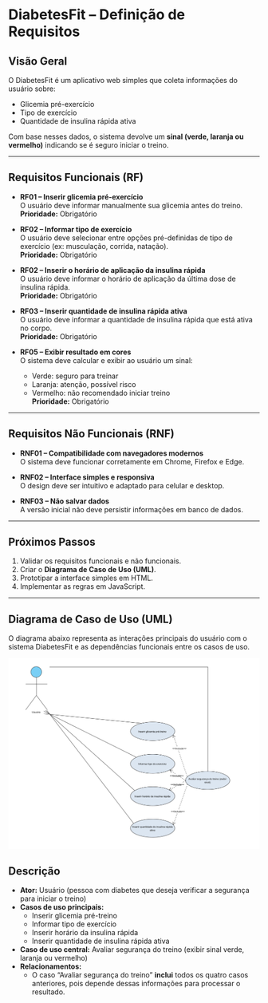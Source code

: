 # DiabetesFit – Definição de Requisitos

## Visão Geral
O DiabetesFit é um aplicativo web simples que coleta informações do usuário sobre:
- Glicemia pré-exercício
- Tipo de exercício
- Quantidade de insulina rápida ativa

Com base nesses dados, o sistema devolve um **sinal (verde, laranja ou vermelho)** indicando se é seguro iniciar o treino.

---

## Requisitos Funcionais (RF)
- **RF01 – Inserir glicemia pré-exercício**  
  O usuário deve informar manualmente sua glicemia antes do treino.  
  **Prioridade:** Obrigatório  

- **RF02 – Informar tipo de exercício**  
  O usuário deve selecionar entre opções pré-definidas de tipo de exercício (ex: musculação, corrida, natação).  
  **Prioridade:** Obrigatório  

- **RF02 – Inserir o horário de aplicação da insulina rápida**  
  O usuário deve informar o horário de aplicação da última dose de insulina rápida.  
  **Prioridade:** Obrigatório

- **RF03 – Inserir quantidade de insulina rápida ativa**  
  O usuário deve informar a quantidade de insulina rápida que está ativa no corpo.  
  **Prioridade:** Obrigatório  


- **RF05 – Exibir resultado em cores**  
  O sistema deve calcular e exibir ao usuário um sinal:  
  - Verde: seguro para treinar  
  - Laranja: atenção, possível risco  
  - Vermelho: não recomendado iniciar treino  
  **Prioridade:** Obrigatório  

---

##  Requisitos Não Funcionais (RNF)
- **RNF01 – Compatibilidade com navegadores modernos**  
  O sistema deve funcionar corretamente em Chrome, Firefox e Edge.  

- **RNF02 – Interface simples e responsiva**  
  O design deve ser intuitivo e adaptado para celular e desktop.  

- **RNF03 – Não salvar dados**  
  A versão inicial não deve persistir informações em banco de dados.  

---

##  Próximos Passos
1. Validar os requisitos funcionais e não funcionais.  
2. Criar o **Diagrama de Caso de Uso (UML)**.  
3. Prototipar a interface simples em HTML.  
4. Implementar as regras em JavaScript.  

---

## Diagrama de Caso de Uso (UML)

O diagrama abaixo representa as interações principais do usuário com o sistema DiabetesFit e as dependências funcionais entre os casos de uso.

![Diagrama de Caso de Uso](docs/modelagem/diagrama-caso-uso-diabetesfit.png) 

## Descrição
- **Ator:** Usuário (pessoa com diabetes que deseja verificar a segurança para iniciar o treino)
- **Casos de uso principais:**
  - Inserir glicemia pré-treino  
  - Informar tipo de exercício  
  - Inserir horário da insulina rápida  
  - Inserir quantidade de insulina rápida ativa  
- **Caso de uso central:** Avaliar segurança do treino (exibir sinal verde, laranja ou vermelho)
- **Relacionamentos:**  
  - O caso “Avaliar segurança do treino” **inclui** todos os quatro casos anteriores, pois depende dessas informações para processar o resultado.